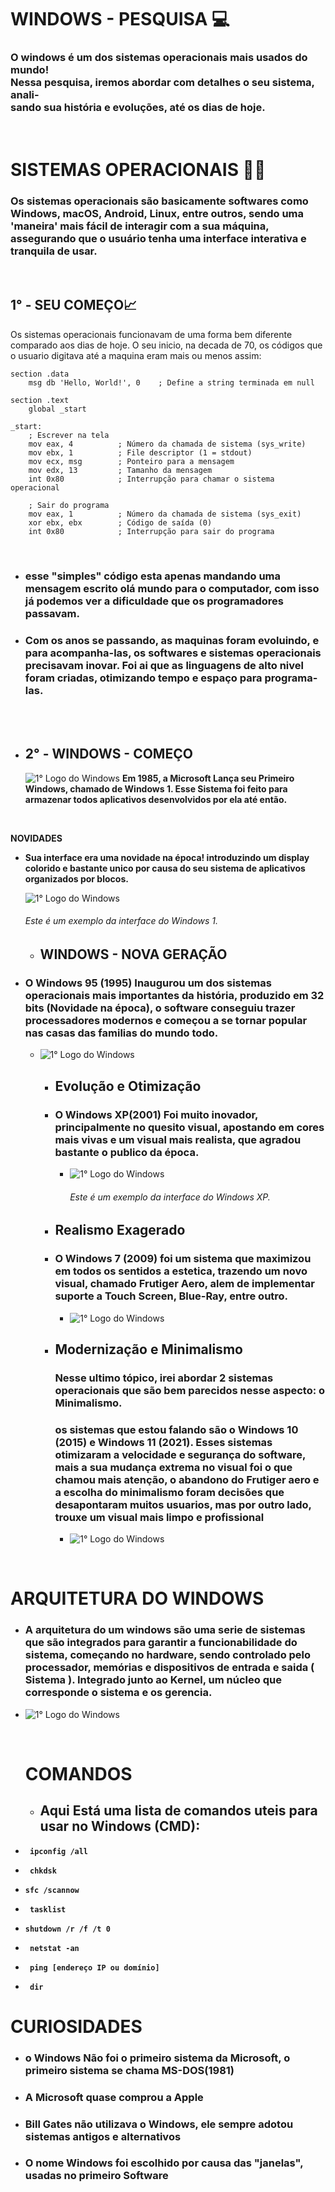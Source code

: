 # **WINDOWS - PESQUISA 💻**

### O windows é um dos sistemas operacionais mais usados do mundo!<br>Nessa pesquisa, iremos abordar com detalhes o seu sistema, anali-<br>sando sua história e evoluções, até os dias de hoje.
<br>


# **SISTEMAS OPERACIONAIS** 👨‍💻

### Os sistemas operacionais são basicamente softwares como Windows, macOS, Android, Linux, entre outros, sendo uma 'maneira' mais fácil de interagir com a sua máquina, assegurando que o usuário tenha uma interface interativa e tranquila de usar.
<br>


##  **1° - SEU COMEÇO**📈

Os sistemas operacionais funcionavam de uma forma bem diferente comparado aos dias de hoje. O seu inicio, na decada de 70, os códigos que o usuario digitava até a maquina eram mais ou menos assim:
<br>

```
section .data
    msg db 'Hello, World!', 0    ; Define a string terminada em null

section .text
    global _start

_start:
    ; Escrever na tela
    mov eax, 4          ; Número da chamada de sistema (sys_write)
    mov ebx, 1          ; File descriptor (1 = stdout)
    mov ecx, msg        ; Ponteiro para a mensagem
    mov edx, 13         ; Tamanho da mensagem
    int 0x80            ; Interrupção para chamar o sistema operacional

    ; Sair do programa
    mov eax, 1          ; Número da chamada de sistema (sys_exit)
    xor ebx, ebx        ; Código de saída (0)
    int 0x80            ; Interrupção para sair do programa
```
<br>

- ### esse "simples" código esta apenas mandando uma mensagem escrito olá mundo para o computador, com isso já podemos ver a dificuldade que os programadores passavam.

-  ### Com os anos se passando, as maquinas foram evoluindo, e para acompanha-las, os softwares e sistemas operacionais precisavam inovar. Foi ai que as **linguagens de alto nivel** foram criadas, otimizando tempo e espaço para programa-las.
<br>
<br>

   - ## **2° - WINDOWS - COMEÇO**
      ![1° Logo do Windows](https://upload.wikimedia.org/wikipedia/commons/thumb/2/29/Windows_logo_-_1985-1989.svg/169px-Windows_logo_-_1985-1989.svg.png)  **Em 1985, a Microsoft Lança seu Primeiro Windows, chamado de **Windows 1**. Esse Sistema foi feito para armazenar todos aplicativos desenvolvidos por ela até então.**
  <br>

 **NOVIDADES**
  - **Sua interface era uma novidade na época! introduzindo um display colorido e bastante unico por causa do seu sistema de aplicativos organizados por blocos.**<br>

    ![1° Logo do Windows](https://tm.ibxk.com.br/2021/06/24/windows-1-0-24164607926359.png)

    ###### Este é um exemplo da interface do Windows 1.

    - ## WINDOWS - NOVA GERAÇÃO
- ### O Windows 95 (1995) Inaugurou um dos sistemas operacionais mais importantes da história, produzido em 32 bits (Novidade na época), o software conseguiu trazer processadores modernos e começou a se tornar popular nas casas das familias do mundo todo.
   
   - ![1° Logo do Windows](https://tm.ibxk.com.br/2021/06/24/windows-95-24164803318361.png)
  
      - ## Evolução e Otimização
    
      - ### O Windows XP(2001) Foi muito inovador, principalmente no quesito visual, apostando em cores mais vivas e um visual mais realista, que agradou bastante o publico da época.
           - ![1° Logo do Windows](https://tm.ibxk.com.br/2021/06/24/windows-xp-24165158133364.png)
             ###### Este é um exemplo da interface do Windows XP.

      - ## Realismo Exagerado
    
      - ### O Windows 7 (2009) foi um sistema que maximizou em todos os sentidos a estetica, trazendo um novo visual, chamado Frutiger Aero, alem de implementar suporte a Touch Screen, Blue-Ray, entre outro.
    
           - ![1° Logo do Windows](https://upload.wikimedia.org/wikipedia/pt/8/89/Ambiente_Windows_7.png)
    
     - ## Modernização e Minimalismo
    

       ### Nesse ultimo tópico, irei abordar 2 sistemas operacionais que são bem parecidos nesse aspecto: o Minimalismo.
       
       ### os sistemas que estou falando são o Windows 10 (2015) e Windows 11 (2021). Esses sistemas otimizaram a velocidade e segurança do software, mais a sua mudança extrema no visual foi o que chamou mais atenção, o abandono do Frutiger aero e a escolha do minimalismo foram decisões que desapontaram muitos usuarios, mas por outro lado, trouxe um visual mais limpo e profissional
       
         - ![1° Logo do Windows](https://encrypted-tbn0.gstatic.com/images?q=tbn:ANd9GcTGRRFX2HwiumftxSvIQl_ti4ojBkirMxlBn48ajCMbZRgCTlr4SbIZ5dy9f5UwU6uk_Cc&usqp=CAU)
      

<br>

  # ARQUITETURA DO WINDOWS
    
   - ### A arquitetura do um windows são uma serie de sistemas que são integrados para garantir a funcionabilidade do sistema, começando no hardware, sendo controlado pelo processador, memórias e dispositivos de entrada e saida ( Sistema ). Integrado junto ao Kernel, um núcleo que corresponde o sistema e os gerencia.




  - ![1° Logo do Windows](https://learn.microsoft.com/pt-br/windows-hardware/customize/desktop/wsim/images/dep-win8-l-wsim-arch.jpg)

    <br>

    # COMANDOS

      - ## Aqui Está uma lista de comandos uteis para usar no Windows (CMD):


        

  - **` ipconfig /all`**

  - **` chkdsk`**
 
  - **`sfc /scannow`**
       
  - **` tasklist`**
     
  - **`shutdown /r /f /t 0 `**

  - **` netstat -an`**
        
  - **` ping [endereço IP ou domínio]`**  
       
  
  - **` dir`**  
  

     
  

  # CURIOSIDADES

   - ### o Windows Não foi o primeiro sistema da Microsoft, o primeiro sistema se chama MS-DOS(1981)
   
   - ### A Microsoft quase comprou a Apple
      
   - ### Bill Gates não utilizava o Windows, ele sempre adotou sistemas antigos e alternativos
  
   
   - ### O nome Windows foi escolhido por causa das "janelas", usadas no primeiro Software
  
      
    

    
         
             
        

   
    

  



